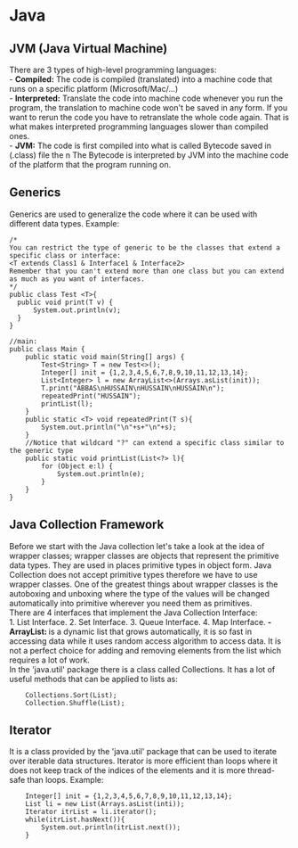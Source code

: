 <h1>Java</h1>
<h2>JVM (Java Virtual Machine)</h2>
There are 3 types of high-level programming languages: <br>
- <strong>Compiled:</strong> The code is compiled (translated) into a machine code that runs on a specific platform (Microsoft/Mac/...) <br>
- <strong>Interpreted:</strong> Translate the code into machine code whenever you run the program, the translation to machine code won't be saved in any form. If you want to rerun the code you have to retranslate the whole code again. That is what makes interpreted programming languages slower than compiled ones. <br>
- <strong>JVM:</strong> The code is first compiled into what is called Bytecode saved in (.class) file the n The Bytecode is interpreted by JVM into the machine code of the platform that the program running on. <br>

<h2>Generics</h2>
Generics are used to generalize the code where it can be used with different data types. Example:
    
    /* 
    You can restrict the type of generic to be the classes that extend a specific class or interface:
    <T extends Class1 & Interface1 & Interface2>
    Remember that you can't extend more than one class but you can extend as much as you want of interfaces.
    */
    public class Test <T>{
      public void print(T v) {
          System.out.println(v);
      }
    }

    //main:
    public class Main {
        public static void main(String[] args) {
            Test<String> T = new Test<>();
            Integer[] init = {1,2,3,4,5,6,7,8,9,10,11,12,13,14};
            List<Integer> l = new ArrayList<>(Arrays.asList(init));
            T.print("ABBAS\nHUSSAIN\nHUSSAIN\nHUSSAIN\n");
            repeatedPrint("HUSSAIN");
            printList(l);
        }
        public static <T> void repeatedPrint(T s){
            System.out.println("\n"+s+"\n"+s);
        }
        //Notice that wildcard "?" can extend a specific class similar to the generic type
        public static void printList(List<?> l){
            for (Object e:l) {
                System.out.println(e);
            }
        }
    }

<h2>Java Collection Framework</h2>
Before we start with the Java collection let's take a look at the idea of wrapper classes; wrapper classes are objects that represent the primitive data types. They are used in places primitive types in object form. Java Collection does not accept primitive types therefore we have to use wrapper classes. One of the greatest things about wrapper classes is the autoboxing and unboxing where the type of the values will be changed automatically into primitive wherever you need them as primitives. <br>
There are 4 interfaces that implement the Java Collection Interface: <br>
1. List Interface.
2. Set Interface.
3. Queue Interface.
4. Map Interface.
<strong>- ArrayList: </strong>is a dynamic list that grows automatically, it is so fast in accessing data while it uses random access algorithm to access data. It is not a perfect choice for adding and removing elements from the list which requires a lot of work. <br>
In the 'java.util' package there is a class called Collections. It has a lot of useful methods that can be applied to lists as:

        Collections.Sort(List);
        Collection.Shuffle(List);


<h2>Iterator</h2>
It is a class provided by the 'java.util' package that can be used to iterate over iterable data structures. Iterator is more efficient than loops where it does not keep track of the indices of the elements and it is more thread-safe than loops. Example:

        Integer[] init = {1,2,3,4,5,6,7,8,9,10,11,12,13,14};
        List li = new List(Arrays.asList(inti));
        Iterator itrList = li.iterator();
        while(itrList.hasNext()){
            System.out.println(itrList.next());
        }
